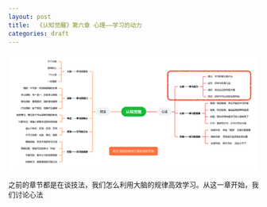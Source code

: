 ```yaml
---
layout: post
title:  《认知觉醒》第六章 心理——学习的动力
categories: draft
---
```


![脑图认知觉醒-心理.PNG](/assets/%E8%84%91%E5%9B%BE%E8%AE%A4%E7%9F%A5%E8%A7%89%E9%86%92-%E5%BF%83%E7%90%86.PNG)

之前的章节都是在谈技法，我们怎么利用大脑的规律高效学习。从这一章开始，我们讨论心法

<!--stackedit_data:
eyJoaXN0b3J5IjpbNzUxMjI4Njk2LC0xNjQ2NzU4MjQ5XX0=
-->